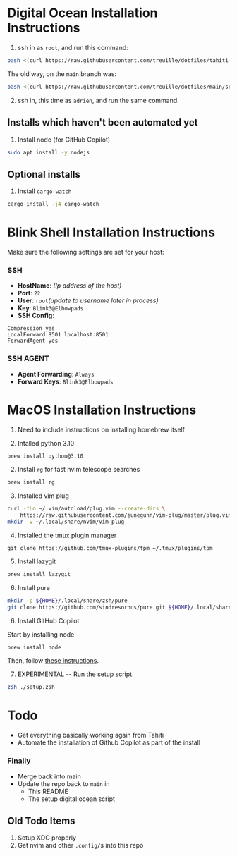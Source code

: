 # Digital Ocean Installation Instructions

1. ssh in as `root`, and run this command:

```sh
bash <(curl https://raw.githubusercontent.com/treuille/dotfiles/tahiti-lazy-nvim-simple/setup/setup_digital_ocean.bash)
```

The old way, on the `main` branch was:

```sh
bash <(curl https://raw.githubusercontent.com/treuille/dotfiles/main/setup/setup_digital_ocean.bash)
```

2. ssh in, this time as `adrien`, and run the same command.

## Installs which haven't been automated yet

1. Install node (for GitHub Copilot)
```sh
sudo apt install -y nodejs
```

## Optional installs

1. Install `cargo-watch`

```sh
cargo install -j4 cargo-watch
```

# Blink Shell Installation Instructions

Make sure the following settings are set for your host:

### SSH

* **HostName**: *(Ip address of the host)*
* **Port**: `22`
* **User**: `root`*(update to username later in process)*
* **Key**: `Blink3@Elbowpads`
* **SSH Config**: 
```
Compression yes
LocalForward 8501 localhost:8501
ForwardAgent yes
```

### SSH AGENT

* **Agent Forwarding**: `Always`
* **Forward Keys**: `Blink3@Elbowpads`

# MacOS Installation Instructions

1. Need to include instructions on installing homebrew itself 

2. Intalled python 3.10
```sh
brew install python@3.10
```

2. Install `rg` for fast nvim telescope searches
```sh
brew install rg
```

3. Installed vim plug
```sh
curl -fLo ~/.vim/autoload/plug.vim --create-dirs \
    https://raw.githubusercontent.com/junegunn/vim-plug/master/plug.vim
mkdir -v ~/.local/share/nvim/vim-plug
```

4. Installed the tmux plugin manager
```
git clone https://github.com/tmux-plugins/tpm ~/.tmux/plugins/tpm
```

5. Install lazygit
```sh
brew install lazygit
```

6. Install pure

```sh
mkdir -p ${HOME}/.local/share/zsh/pure
git clone https://github.com/sindresorhus/pure.git ${HOME}/.local/share/zsh/pure
```

6. Install GitHub Copilot

Start by installing node

```sh
brew install node
```

Then, follow [these instructions](https://github.com/github/copilot.vim).

7. EXPERIMENTAL -- Run the setup script.

```sh
zsh ./setup.zsh
```


# Todo 

* Get everything basically working again from Tahiti
* Automate the installation of Github Copilot as part of the install 

### Finally 

* Merge back into main
* Update the repo back to `main` in
    * This README
    * The setup digital ocean script

## Old Todo Items

1. Setup XDG properly
2. Get nvim and other `.config/`s into this repo 
